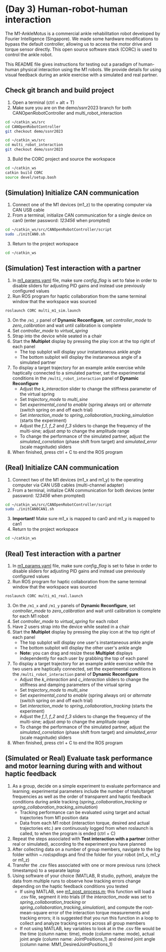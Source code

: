 # (Day 3) Human-robot-human interaction

The M1-AnkleMotus is a commercial ankle rehabilitation robot developed by Fourier Intelligence (Singapore). We made some hardware modifications to bypass the default controller, allowing us to access the motor drive and torque sensor directly. This open source software stack (CORC) is used to control the ankle robot.

This README file gives instructions for testing out a paradigm of human-human physical interaction using the M1 robots. We provide details for using visual feedback during an ankle exercise with a simulated and real partner.

## Check git branch and build project

1. Open a terminal (ctrl + alt + T)
2. Make sure you are on the demo/ssnr2023 branch for both CANOpenRobotController and multi_robot_interaction

```bash
cd ~/catkin_ws/src
cd CANOpenRobotController
git checkout demo/ssnr2023

cd ~/catkin_ws/src
cd multi_robot_interaction
git checkout demo/ssnr2023
```
3. Build the CORC project and source the workspace
```bash
cd ~/catkin_ws
catkin build CORC
source devel/setup.bash
```

## (Simulation) Initialize CAN communication

1. Connect one of the M1 devices (m1_z) to the operating computer via CAN USB cable
2. From a terminal, initialize CAN communication for a single device on can0 (enter password: *123456* when prompted)
```bash
cd ~/catkin_ws/src/CANOpenRobotController/script
sudo ./initCAN0.sh
```
3. Return to the project workspace
```bash
cd ~/catkin_ws
```

## (Simulation) Test interaction with a partner

1. In [m1_params.yaml](../../../config/m1_params.yaml) file, make sure *config_flag* is set to false in order to disable sliders for adjusting PID gains and instead use previously configured values
2. Run ROS program for haptic collaboration from the same terminal window that the workspace was sourced
```bash
roslaunch CORC multi_m1_sim.launch
```
3. On the `/m1_z` panel of **Dynamic Reconfigure**, set *controller_mode* to *zero_calibration* and wait until calibration is complete
4. Set *controller_mode* to *virtual_spring*
5. Strap into the device while seated in a chair
6. Start the **Multiplot** display by pressing the play icon at the top right of each panel
   * The top subplot will display your instantaneous ankle angle
   * The bottom subplot will display the instananeous angle of a simulated partner
7. To display a target trajectory for an example ankle exercise while haptically connected to a simulated partner, set the experimental conditions in the `/multi_robot_interaction` panel of **Dynamic Reconfigure**
   * Adjust the *k_interaction* slider to change the stiffness parameter of the virtual spring
   * Set *trajectory_mode* to *multi_sine*
   * Set *experimental_cond* to *enable* (spring always on) or *alternate* (switch spring on and off each trial)
   * Set *interaction_mode* to *spring_collaboration_tracking_simulation* (starts the experiment)
   * Adjust the *f_1*, *f_2* and *f_3* sliders to change the frequency of the multi-sine; adjust *amp* to change the amplitude range
   * To change the performance of the simulated partner, adjust the *simulated_correlation* (phase shift from target) and *simulated_error* (scale magnitude) sliders
8. When finished, press ctrl + C to end the ROS program

## (Real) Initialize CAN communication

1. Connect two of the M1 devices (m1_x and m1_y) to the operating computer via CAN USB cables (multi-channel adapter)
2. From a terminal, initialize CAN communication for both devices (enter password: *123456* when prompted)
```bash
cd ~/catkin_ws/src/CANOpenRobotController/script
sudo ./initCAN0CAN1.sh
```
3. **Important!** Make sure m1_x is mapped to can0 and m1_y is mapped to can1
4. Return to the project workspace
```bash
cd ~/catkin_ws
```

## (Real) Test interaction with a partner

1. In [m1_params.yaml](../../../config/m1_params.yaml) file, make sure *config_flag* is set to false in order to disable sliders for adjusting PID gains and instead use previously configured values
2. Run ROS program for haptic collaboration from the same terminal window that the workspace was sourced
```bash
roslaunch CORC multi_m1_real.launch
```
3. On the `/m1_x` and `/m1_y` panels of **Dynamic Reconfigure**, set *controller_mode* to *zero_calibration* and wait until calibration is complete for each M1 robot
4. Set *controller_mode* to *virtual_spring* for each robot
5. Have 2 users strap into the device while seated in a chair
6. Start the **Multiplot** display by pressing the play icon at the top right of each panel
   * The top subplot will display one user's instantaneous ankle angle
   * The bottom subplot will display the other user's ankle angle
   * **Note:** you can drag and resize these **Multiplot** displays independently for each user by grabbing the top of each panel
7. To display a target trajectory for an example ankle exercise while the two users are haptically connected, set the experimental conditions in the `/multi_robot_interaction` panel of **Dynamic Reconfigure**
   * Adjust the *k_interaction* and *c_interaction* sliders to change the stiffness and damping parameters of the virtual spring
   * Set *trajectory_mode* to *multi_sine*
   * Set *experimental_cond* to *enable* (spring always on) or *alternate* (switch spring on and off each trial)
   * Set *interaction_mode* to *spring_collaboration_tracking* (starts the experiment)
   * Adjust the *f_1*, *f_2* and *f_3* sliders to change the frequency of the multi-sine; adjust *amp* to change the amplitude range
   * To change the performance of the simulated partner, adjust the *simulated_correlation* (phase shift from target) and *simulated_error* (scale magnitude) sliders
8. When finished, press ctrl + C to end the ROS program

## (Simulated or Real) Evaluate task performance and motor learning during with and without haptic feedback
1. As a group, decide on a simple experiment to evaluate performance and learning; experimental parameters include the number of trials/target frequencies as well as the order of transparent and haptic feedback conditions during ankle tracking (*spring_collaboration_tracking* or *spring_collaboration_tracking_simulation*)
      * Tracking performance can be evaluated using target and actual trajectories from M1 position data
      * Data from each M1 robot (interaction torque, desired and actual trajectories etc.) are continuously logged from when roslaunch is called, to when the program is ended (ctrl + C)
2. Repeat the steps associated with **Test interaction with a partner** (either real or simulated), according to the experiment you have planned
3. After collecting data on a number of group members, navigate to the log folder within ~\.ros\spdlogs and find the folder for your robot (m1_x, m1_y or m1_z)
4. Transfer the .csv files associated with one or more previous runs (check timestamps) to a separate laptop
5. Using software of your choice (MATLAB, R studio, python), analyze the data from multiple runs to observe how tracking errors change depending on the haptic feedback conditions you tested
   * If using MATLAB, see [m1_post_process.m](../../../matlab/m1_post_process.m); this function will load a .csv file, segment it into trials (if the *interaction_mode* was set to *spring_collaboration_tracking* or *spring_collaboration_tracking_simulation*), and compute the root-mean-square error of the interaction torque measurements and tracking errors; it is suggested that you run this function in a loop to collect and analyze tracking errors across all group members
   * If not using MATLAB, key variables to look at in the .csv file would be the time (column name: time), mode (column name: mode), actual joint angle (column name: JointPositions_1) and desired joint angle (column name: MM1_DesiredJointPositions_1)
